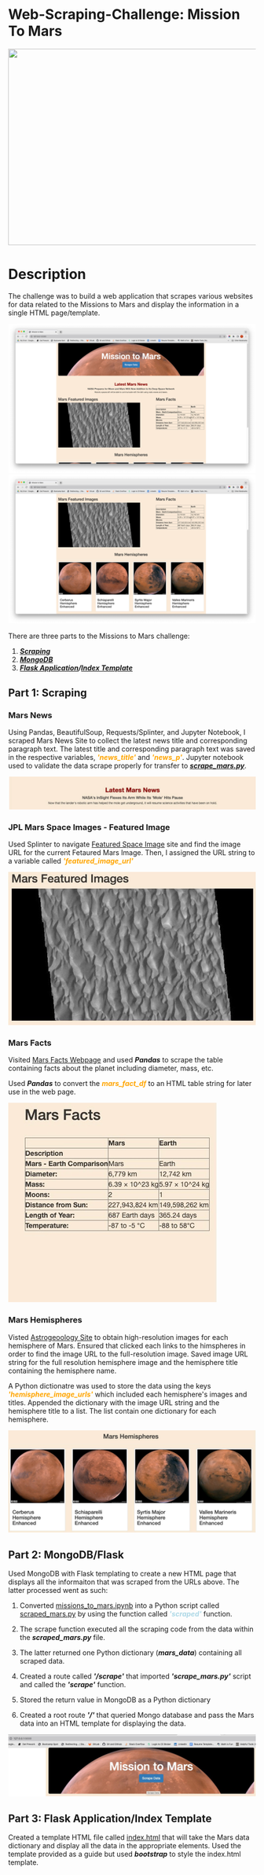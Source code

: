 # **Web-Scraping-Challenge: Mission To Mars**

<center> <img src="https://marshemispheres.com/images/full.jpg" width="600" height="400"> </center>

# <strong>Description</strong>

The challenge was to build a web application that scrapes various websites for data related to the Missions to Mars and display the information in a single HTML page/template.

![Mars App](/Missions_to_Mars/Images/mars_app_1.jpeg)
![Mars App](/Missions_to_Mars/Images/mars_app_2.jpeg)

There are three parts to the Missions to Mars challenge:

1. ***[Scraping](/Missions_to_Mars/mission_to_mars.ipynb)***
2. ***[MongoDB](/Missions_to_Mars/scrape_mars.py)***
3. ***[Flask Application](/Missions_to_Mars/app.py)/[Index Template](/Missions_to_Mars/templates/index.html)***

## Part 1: <strong>Scraping</strong>

### **Mars News**

Using Pandas, BeautifulSoup, Requests/Splinter, and Jupyter Notebook, I scraped Mars News Site to collect the latest news title and corresponding paragraph text. The latest title and corresponding paragraph text was saved in the respective variables, <font color="orange">***'news_title'***</font> and <font color="orange">***'news_p'***</font>. Jupyter notebook used to validate the data scrape properly for transfer to ***[scrape_mars.py](/Missions_to_Mars/scrape_mars.py)***.

![Mars News](/Missions_to_Mars/Images/mars_news_title_p.jpeg)

### **JPL Mars Space Images - Featured Image**

Used Splinter to navigate [Featured Space Image](https://spaceimages-mars.com) site and find the image URL for the current Fetaured Mars Image. Then, I assigned the URL string to a variable called <font color="orange">***'featured_image_url'***</font>

![JPL Mars Space Images](/Missions_to_Mars/Images/jpl_img.jpeg)

### **Mars Facts**

Visited [Mars Facts Webpage](https://galaxyfacts-mars.com) and used ***Pandas*** to scrape the table containing facts about the planet including diameter, mass, etc.

Used ***Pandas*** to convert the <font color="orange">***mars_fact_df***</font> to an HTML table string for later use in the web page.

![Mars Facts](/Missions_to_Mars/Images/mars_facts.jpeg)

### **Mars Hemispheres**

Visted [Astrogeoology Site](https://marshemispheres.com/) to obtain high-resolution images for each hemisphere of Mars. Ensured that clicked each links to the himspheres in order to find the image URL to the full-resolution image. Saved image URL string for the full resolution hemisphere image and the hemisphere title containing the hemisphere name. 

A Python dictionatre was used to store the data using the keys <font color="orange">***'hemisphere_image_urls'***</font> which included each hemisphere's images and titles. Appended the dictionary with the image URL string and the hemisphere title to a list. The list contain one dictionary for each hemisphere.

![Mars Hemispheres](/Missions_to_Mars/Images/hemi_img_title.jpeg)

## Part 2: <strong>MongoDB/Flask</strong>

Used MongoDB with Flask templating to create a new HTML page that displays all the informaiton that was scraped from the URLs above. The latter processed went as such:

1. Converted [missions_to_mars.ipynb](/Missions_to_Mars/mission_to_mars.ipynb) into a Python script called [scraped_mars.py](/Missions_to_Mars/scrape_mars.py) by using the function called <font color="lightblue">***'scraped'***</font> function. 

2. The scrape function executed all the scraping code from the data within the ***scraped_mars.py*** file.

3. The latter returned one Python dictionary (***mars_data***) containing all scraped data.

4. Created a route called ***'/scrape'*** that imported ***'scrape_mars.py'*** script and called the ***'scrape'*** function.

5. Stored the return value in MongoDB as a Python dictionary

6. Created a root route ***'/'*** that queried Mongo database and pass the Mars data into an HTML template for displaying the data.

![Scrape Data Button](/Missions_to_Mars/Images/scrape_data_btn.jpeg)

## Part 3: <strong>Flask Application/Index Template</strong>

Created a template HTML file called [index.html](/Missions_to_Mars/templates/index.html) that will take the Mars data dictionary and display all the data in the appropriate elements. Used the template provided as a guide but used ***bootstrap*** to style the index.html template.
